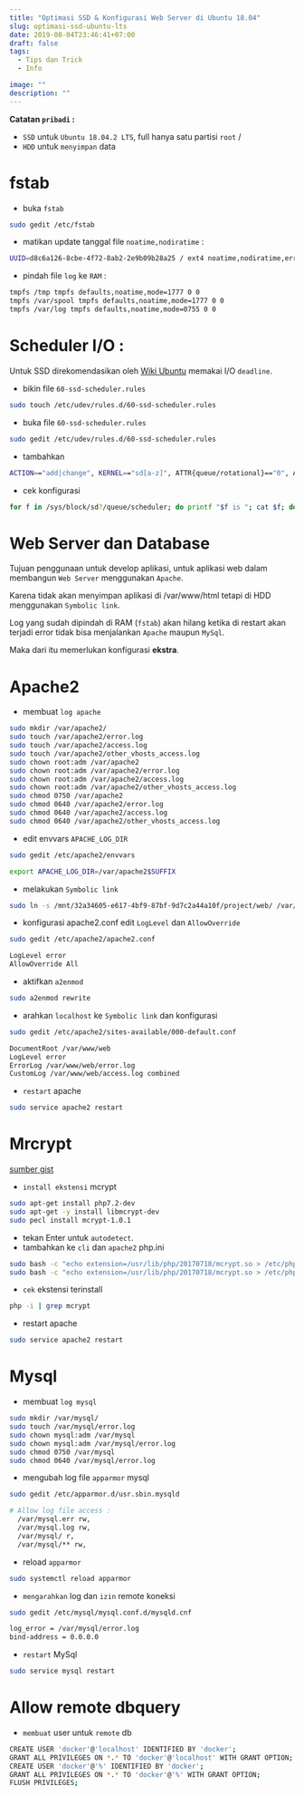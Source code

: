 ```yaml
---
title: "Optimasi SSD & Konfigurasi Web Server di Ubuntu 18.04"
slug: optimasi-ssd-ubuntu-lts
date: 2019-08-04T23:46:41+07:00
draft: false
tags:
  - Tips dan Trick
  - Info

image: ""
description: ""
---
```


**Catatan `pribadi` :**

- `SSD` untuk `Ubuntu 18.04.2 LTS`, full hanya satu partisi `root` /
- `HDD` untuk `menyimpan` data

# fstab

- buka `fstab`

```bash
sudo gedit /etc/fstab
```

- matikan update tanggal file `noatime,nodiratime` :

```bash
UUID=d8c6a126-8cbe-4f72-8ab2-2e9b09b28a25 / ext4 noatime,nodiratime,errors=remount-ro 0 1
```

- pindah file `log` ke `RAM` :

```bash
tmpfs /tmp tmpfs defaults,noatime,mode=1777 0 0
tmpfs /var/spool tmpfs defaults,noatime,mode=1777 0 0
tmpfs /var/log tmpfs defaults,noatime,mode=0755 0 0
```

# Scheduler I/O :

Untuk SSD direkomendasikan oleh [Wiki Ubuntu](https://wiki.ubuntu.com/Kernel/Reference/IOSchedulers) memakai I/O `deadline`.

- bikin file `60-ssd-scheduler.rules`

```bash
sudo touch /etc/udev/rules.d/60-ssd-scheduler.rules
```

- buka file `60-ssd-scheduler.rules`

```bash
sudo gedit /etc/udev/rules.d/60-ssd-scheduler.rules
```

- tambahkan

```bash
ACTION=="add|change", KERNEL=="sd[a-z]", ATTR{queue/rotational}=="0", ATTR{queue/scheduler}="deadline"
```

- cek konfigurasi

```bash
for f in /sys/block/sd?/queue/scheduler; do printf "$f is "; cat $f; done
```

# Web Server dan Database

Tujuan penggunaan untuk develop aplikasi, untuk aplikasi web dalam membangun `Web Server` menggunakan `Apache`.

Karena tidak akan menyimpan aplikasi di /var/www/html tetapi di HDD menggunakan `Symbolic link`.

Log yang sudah dipindah di RAM (`fstab`) akan hilang ketika di restart akan terjadi error tidak bisa menjalankan `Apache` maupun `MySql`.

Maka dari itu memerlukan konfigurasi **ekstra**.

# Apache2

- membuat `log apache`

```bash
sudo mkdir /var/apache2/
sudo touch /var/apache2/error.log
sudo touch /var/apache2/access.log
sudo touch /var/apache2/other_vhosts_access.log
sudo chown root:adm /var/apache2
sudo chown root:adm /var/apache2/error.log
sudo chown root:adm /var/apache2/access.log
sudo chown root:adm /var/apache2/other_vhosts_access.log
sudo chmod 0750 /var/apache2
sudo chmod 0640 /var/apache2/error.log
sudo chmod 0640 /var/apache2/access.log
sudo chmod 0640 /var/apache2/other_vhosts_access.log
```

- edit envvars `APACHE_LOG_DIR`

```bash
sudo gedit /etc/apache2/envvars
```

```bash
export APACHE_LOG_DIR=/var/apache2$SUFFIX
```

- melakukan `Symbolic link`

```bash
sudo ln -s /mnt/32a34605-e617-4bf9-87bf-9d7c2a44a10f/project/web/ /var/www/
```

- konfigurasi apache2.conf edit `LogLevel` dan `AllowOverride`

```bash
sudo gedit /etc/apache2/apache2.conf
```

```bash
LogLevel error
AllowOverride All
```

- aktifkan `a2enmod`

```bash
sudo a2enmod rewrite
```

- arahkan `localhost` ke `Symbolic link` dan konfigurasi

```bash
sudo gedit /etc/apache2/sites-available/000-default.conf
```

```bash
DocumentRoot /var/www/web
LogLevel error
ErrorLog /var/www/web/error.log
CustomLog /var/www/web/access.log combined
```

- `restart` apache

```bash
sudo service apache2 restart
```

# Mrcrypt

[sumber gist](https://gist.github.com/rifkyfu32/65c45e00999548a7c37f61395c7bcbe6)

- `install ekstensi` mcrypt

```bash
sudo apt-get install php7.2-dev
sudo apt-get -y install libmcrypt-dev
sudo pecl install mcrypt-1.0.1
```

- tekan Enter untuk `autodetect`.
- tambahkan ke `cli` dan `apache2` php.ini

```bash
sudo bash -c "echo extension=/usr/lib/php/20170718/mcrypt.so > /etc/php/7.2/cli/conf.d/mcrypt.ini"
sudo bash -c "echo extension=/usr/lib/php/20170718/mcrypt.so > /etc/php/7.2/apache2/conf.d/mcrypt.ini"
```

- `cek` ekstensi terinstall

```bash
php -i | grep mcrypt
```

- restart apache

```bash
sudo service apache2 restart
```

# Mysql

- membuat `log mysql`

```bash
sudo mkdir /var/mysql/
sudo touch /var/mysql/error.log
sudo chown mysql:adm /var/mysql
sudo chown mysql:adm /var/mysql/error.log
sudo chmod 0750 /var/mysql
sudo chmod 0640 /var/mysql/error.log
```

- mengubah log file `apparmor` mysql

```bash
sudo gedit /etc/apparmor.d/usr.sbin.mysqld
```

```bash
# Allow log file access :
  /var/mysql.err rw,
  /var/mysql.log rw,
  /var/mysql/ r,
  /var/mysql/** rw,
```

- reload `apparmor`

```bash
sudo systemctl reload apparmor
```

- `mengarahkan` log dan `izin` remote koneksi

```bash
sudo gedit /etc/mysql/mysql.conf.d/mysqld.cnf
```

```bash
log_error = /var/mysql/error.log
bind-address = 0.0.0.0
```

- `restart` MySql

```bash
sudo service mysql restart
```

# Allow remote dbquery

- `membuat` user untuk `remote` db

```bash
CREATE USER 'docker'@'localhost' IDENTIFIED BY 'docker';
GRANT ALL PRIVILEGES ON *.* TO 'docker'@'localhost' WITH GRANT OPTION;
CREATE USER 'docker'@'%' IDENTIFIED BY 'docker';
GRANT ALL PRIVILEGES ON *.* TO 'docker'@'%' WITH GRANT OPTION;
FLUSH PRIVILEGES;
```
